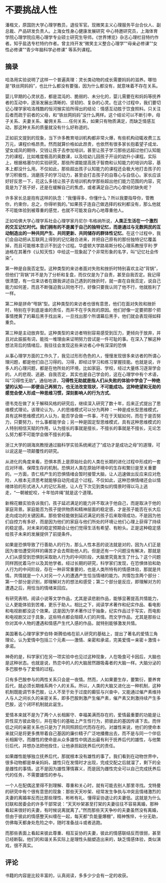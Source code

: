 # 不要挑战人性

潘楷文，原国防大学心理学教员，退役军官。现微笑主义心理服务平台合伙人、副总裁、产品研发负责人。上海女性身心健康发展研究 中心特邀研究员，上海体育学院心理学院应用心理学专业硕士研究生导师。《世界博览》杂志心理栏目特约作者。知乎盐选专栏特约作者。曾主持开发“微笑主义整合心理学”“母亲必修课”“女性必修课”“青少年脑科学必修课” 等系列课程。

## 摘录

哈洛用实验说明了这样一个普遍真理：灵长类动物的成长需要妈妈的滋养。哪怕是“铁丝网妈妈”，也比什么都没有要强，因为什么都没有，就意味着不存在关系。

婴儿早期的心灵状态，都是混沌的、脆弱的、未分化的，婴儿需要在和妈妈等抚养者的互动中，逐渐发展出清晰的、坚韧的、复杂的心灵。在这个过程中，我们要切记心理学家哈洛残酷的恒河猴实验所得出的结论：情感互动胜于饮食照料。只关注后者而疏于前者的父母，和“铁丝网妈妈”没什么两样。这个结论可以不断引申，母子关系、夫妻关系、雇佣关系……任何关系，如果只有物质满足，而缺乏情感互动，那这种关系的质量就没有什么好称道的。

正如前文提到的现象，当下许多教育培训机构都非常火爆，有些机构动辄收费三五万元，课程价格昂贵。然而就算价格如此昂贵，也依然有很多家长抱着望子成龙、望女成凤的期待，交钱让孩子去参加培训，甚至让孩子学习那些远超过他们认知能力的课程，比如难度极高的奥数课，以及给幼儿园孩子开设的幼升小课程。实际上，根据格塞尔的实验研究，那些所谓能提高孩子智商和认知能力的培训内容，基本上都没什么用。不仅如此，那些超出孩子认知能力的课程还会极大地打击孩子的学习积极性，消磨孩子的学习动力，甚至会打击孩子的自尊心与自信心。家长应该好好反思一下，花这么多钱让孩子去培训机构学那些超出他们能力范围的内容，究竟是为了孩子好，还是在缓解自己的焦虑，或者满足自己内心曾经的缺失呢？

许多家长总是抱有这样的执念：“我懂得多，你懂什么？所以我要指导你，管教你，约束你，总之，你得听我的。”如果孩子连自己做选择的权利都没有，那么他就不可能体验到被尊重的感觉，也就不可能发自内心地尊重他人。

正如哈佛大学心理学系社会心理学家丹尼尔·韦格纳所说，**人类正生活在一个激烈的交互记忆时代。我们拥有的不是属于自己的独特记忆，而是通过与无数网民的互动制造出的一种共同产生、共同更新、共同储存的群体性记忆**。在这个过程中，我们会自动把从互联网上得到的记忆融合进来，并把自己原有的那份独特记忆覆盖掉，而且可能根本意识不到这个过程。华盛顿大学路易斯分校心理系教授亨利·罗迪格在其著作《认知天性》中给这一现象起了个非常形象的名字，叫“记忆社会传染”。



第一种是自我否定型。这种类型的来访者面对失败和挫折时特别喜欢主动“背锅”，但他们“背锅”并不是为了分析和复盘，而仅仅是为了自责，甚至自我否定。我记得很清楚，有一位来访者在跟我讲述自己遇到的挫折时，就一直在自我否定，说自己能力如何差，而且不断强迫我认同他不行，好像只要我认同了他不行，他就胜利了一样。

第二种是拼命“甩锅”型。这种类型的来访者也很有意思，他们在面对失败和挫折时，特别在乎到底是谁的责任，而并不在乎失败的原因。他们好像一定要把那个把事情搅黄了的幕后黑手找出来，一旦找出那个所谓幕后黑手，他们就会表现得如释重负。

第三种是主动放弃型。这种类型的来访者特别容易感受到压力，更倾向于放弃，并且对此振振有词，能找一堆理由来证明努力尝试是一件可耻的事。在深入了解这种想法背后的情绪后，我往往会发现这些来访者心中有深深的恐惧



从事心理学方面的工作久了，我见过形形色色的人，慢慢发现很多来访者的所谓心理问题，都是他们自己习得的。习得，即经过学习和练习掌握技能。也就是说，许多人的心理问题，都是在他所处的环境，比如家庭、学校，经过大量练习逐渐学会的。人的悲观、逃避、自我否定，其实也是自己学会的，这在心理学中有个术语，叫“习得性无助”。通俗地讲，**习得性无助就是指人们从失败的体验中学会了一种绝望的认知——即便自己再努力，也无法改变现状，不可能成功。这种绝望和无助的感觉会使人形成一种思维习惯，深刻影响人的行为方式**。



德韦克在做了关于解释风格的研究后，继续深入研究了数十年，后来正式提出了思维模式理论。该理论认为，人的思维模式可以分为两种：一种是成长型思维模式，具有这种思维模式的人认为，能否学会做一件事，不在于天赋如何，而在于是否努力，只要努力，什么事都能学会；另一种是固定型思维模式，具有这种思维模式的人特别相信天赋的作用，认为擅长的事就是擅长，不擅长的事就是不擅长，无论怎么努力都不可能学会做不擅长的事。

浙江大学的胡海岚教授通过脑科学实验系统阐述了“成功才是成功之母”的道理，可以说这是一项颠覆性的研究。

从进化的角度来看，恐惧本质上是原始社会的人类在长期的进化过程中形成的一套应对环境、保障生存的机制。恐惧对人类在原始环境中的生存和繁衍是至关重要的。一方面，杏仁核产生的恐惧情绪会暂时接管大脑，让人迅速做出反应来应对危险，人根本无须思考就能够自动完成这个过程。不仅如此，这种恐惧情绪还会以情绪体验的形式进入人的记忆系统，让人在下次见到类似的情景时得以马上逃走，“一朝被蛇咬，十年怕井绳”就是这个道理。

新棉花糖实验告诉我们，孩子延迟满足的能力并不取决于他自己，而是取决于他的家庭背景。家庭能否为孩子提供物质和精神层面的稳定感，才是孩子能否在长大后走向成功的关键因素。那些曾经能做到延迟满足的孩子后来取得成功，不是因为他们自控力有多好，而是因为他们的家庭与他们所处的环境让他们心理上获得了持续的稳定感。对未来的稳定预期会让他们觉得生活有希望、有盼头。正是这种稳定感给孩子未来的发展提供了前提条件。



如果是恐惧导致了行善助人的行为，那么人性本恶的说法就是对的，因为人们正是因为害怕遭受同样的痛苦才会去帮助他人的。但是还有一个问题没有解决，那就是人们从感受到恐惧到采取助人行为的中间阶段，大脑里究竟发生了什么？这个问题同样困扰着马什以及其他学者。经过长期的研究，科学家们发现，在恐惧体验和助人行为的中间阶段，存在一种非常重要的，也是人类所特有的情感体验，那就是共情。共情就是一个人对另一个人的遭遇产生恰当情绪的能力。共情包含两个部分：第一个部分是识别，即理解对方的想法和感受；第二个部分是反应，即理解对方的遭遇之后，用恰当的情绪来回应。

有研究表明，阅读小说等文学作品，尤其是读悲剧作品，能够显著提高共情能力，让人更能体验到苦难，更乐于助人。相比之下，阅读学术著作和纪实作品、看电影和电视剧都没这个效果。这是因为学术著作过于抽象，纪实作品过于写实，而电影和电视剧又过于具象，这些特点都会阻碍人们的共情。而文学作品，尤其是那些让你对其中人物的遭遇和情感产生代入感的作品，就特别能够激发共情。

美国著名心理学家罗伯特·斯腾伯格在前人研究的基础上，提出了著名的爱情三角理论，认为爱情中包括三个元素——激情、亲密和承诺，完美爱情＝亲密＋激情＋承诺。

神奇的是，科学家们在另一项实验中也见过这种现象，人在吸食可卡因后，大脑也是这种状态。也就是说，热恋中的人的大脑居然跟吸毒者的大脑一样。大脑分泌的多巴胺参与了爱情的过程。

只有多巴胺参与的两性关系只会是一夜情。然而，人如果要生存，要繁衍，要养育后代，就必须长期维系两个人的关系。所以，人类的大脑又进化出一种机制，这种机制既能调节多巴胺，让人不至于处于过度的癫狂与兴奋中，又能通过催产素维持人与人之间长久的亲密关系，即多巴胺刺激产生催产素，催产素又刺激持续产生多巴胺，这个闭环机制就此诞生。

爱情本来就不是为了两个人长相厮守、幸福美满而存在的，爱情最重要的功能是让异性双方彼此吸引，并在吸引的基础上产生性行为，把彼此的基因传递下去。而伴侣之间的亲密关系也只是为了共同照顾后代而存在的。对雄性来说，他们的使命本来就只是将更多携带着自己基因的廉价精子广泛地播撒出去，而不是与同一个伴侣长相厮守。而雌性的使命是从众多雄性中挑选出最有利于抚养后代的雄性，与他繁衍后代，并想办法把他拴住，让他承担起抚养后代的责任。

如果雌性能够独立抚养后代，那就根本没有雄性的事了。我们看到在动物世界中，很多动物都是单亲妈妈，雄性只在发情时才出现，完成交配之后就溜了，剩下的全是雌性的事情。这不是因为雄性薄情寡义，而是因为雌性完全可以自己完成抚养后代的任务，不需要雄性的参与。

一个人在配偶这里得不到理解、尊重和关心时，就有可能去别人那里寻找。戈特曼的研究中有个很有意思的现象：那些天天吵架、经常发生争执与冲突且情绪激烈的夫妻的离婚率反而比那些理性、彬彬有礼、懂得妥协退让的夫妻低。这就是为什么妇联和居委会的许多干部常说：“天天吵架甚至打架的夫妻往往不容易离婚，那种看起来很好的夫妻，有时候说离就离了。”然而那些天天争吵的夫妻虽然没有离婚，但由于彼此的情感整天纠缠在一起，每天都“负能量爆棚”，精神憔悴，十分无助，仿佛每天都身处危险之中，随时准备战斗或者逃跑。

而那些表面上看起来彼此尊重、相互妥协的夫妻，彼此的情感联结反而很弱，甚至已经断裂。他们的和谐关系实际上是理性头脑塑造出来的，缺乏情感体验，类似演戏，很不真实。

## 评论

书籍的内容是比较丰富的，认真阅读，多多少少会有一定的收获。

